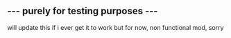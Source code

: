 --- purely for testing purposes ---
---
will update this if i ever get it to work but for now, non functional mod, sorry
